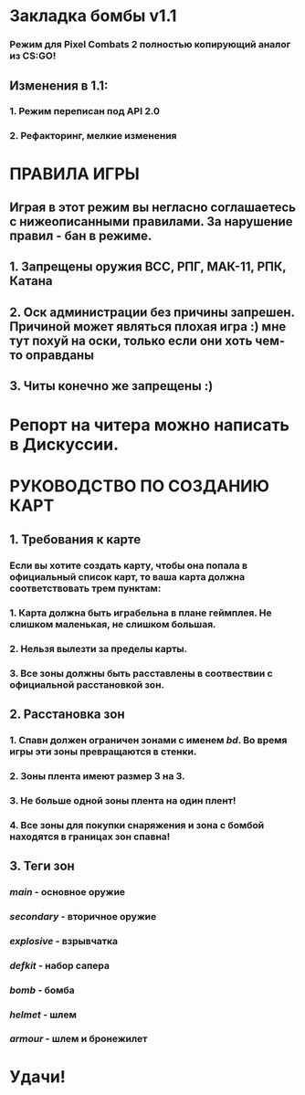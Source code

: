# Закладка бомбы v1.1
### Режим для Pixel Combats 2 полностью копирующий аналог из CS:GO!

## Изменения в 1.1:
### 1. Режим переписан под API 2.0
### 2. Рефакторинг, мелкие изменения

# ПРАВИЛА ИГРЫ
## Играя в этот режим вы негласно соглашаетесь с нижеописанными правилами. За нарушение правил - бан в режиме.
## 1. Запрещены оружия ВСС, РПГ, МАК-11, РПК, Катана
## 2. Оск администрации без причины запрешен. Причиной может являться плохая игра :) мне тут похуй на оски, только если они хоть чем-то оправданы
## 3. Читы конечно же запрещены :)

# Репорт на читера можно написать в Дискуссии.

# РУКОВОДСТВО ПО СОЗДАНИЮ КАРТ

## 1. Требования к карте

### Если вы хотите создать карту, чтобы она попала в официальный список карт, то ваша карта должна соответствовать трем пунктам:
### 1. Карта должна быть играбельна в плане геймплея. Не слишком маленькая, не слишком большая.
### 2. Нельзя вылезти за пределы карты.
### 3. Все зоны должны быть расставлены в соотвествии с официальной расстановкой зон.



## 2. Расстановка зон

### 1. Спавн должен ограничен зонами с именем _bd_. Во время игры эти зоны превращаются в стенки.
### 2. Зоны плента имеют размер 3 на 3. 
### 3. Не больше одной зоны плента на один плент!
### 4. Все зоны для покупки снаряжения и зона с бомбой находятся в границах зон спавна!



## 3. Теги зон

### _main_ - основное оружие
### _secondary_ - вторичное оружие
### _explosive_ - взрывчатка
### _defkit_ -  набор сапера
### _bomb_ - бомба
### _helmet_ - шлем
### _armour_ - шлем и бронежилет

# Удачи!
